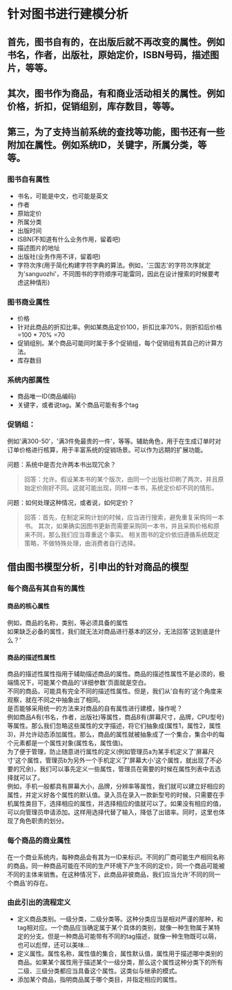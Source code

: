 # 针对图书进行建模分析

## 首先，图书自有的，在出版后就不再改变的属性。例如书名，作者，出版社，原始定价，ISBN号码，描述图片，等等。
## 其次，图书作为商品，有和商业活动相关的属性。例如价格，折扣，促销组别，库存数目，等等。
## 第三，为了支持当前系统的查找等功能，图书还有一些附加在属性。例如系统ID，关键字，所属分类，等等。

### 图书自有属性
- 书名，可能是中文，也可能是英文
- 作者
- 原始定价
- 所属分类
- 出版时间
- ISBN(不知道有什么业务作用，留着吧)
- 描述图片的地址
- 出版社(业务作用不详，留着吧)
- 字符次序(用于简化构建字符字典的算法。例如，'三国志'的字符次序就定为'sanguozhi'，不同图书的字符顺序可能雷同，因此在设计搜索的时候要考虑这种情形)

### 图书商业属性
- 价格
- 针对此商品的折扣比率。例如某商品定价100，折扣比率70%，则折扣后价格=100 * 70% =70
- 促销组别。某个商品可能同时属于多个促销组，每个促销组有其自己的计算方法。
- 库存数目

### 系统内部属性
- 商品唯一ID(商品编码)
- 关键字，或者说tag。某个商品可能有多个tag

### 促销组：
例如'满300-50'，'满3件免最贵的一件'，等等。辅助角色，用于在生成订单时对订单价格进行核算，用于丰富系统的促销场景。可以作为远期的扩展功能。

问题：系统中是否允许两本书出现冗余？
> 回答：允许。假设某本书的某个版次，由同一个出版社印刷了两次，并且原始定价刚好不同。这就可能出现，同样一本书，系统定价却不同的情形。

问题：如何处理这种情况，或者说，如何定价？
> 回答：首先，在制定采购计划的时候，应当进行搜索，避免重复采购同一本书。
  其次，如果确实因图书更新而需要采购同一本书，并且采购价格和原来不同，那么我们应当尊重这个事实。
  相关图书的定价依旧遵循系统既定策略，不做特殊处理，由消费者自行选择。


## 借由图书模型分析，引申出的针对商品的模型

### 每个商品有其自有的属性
#### 商品的核心属性
例如，商品的名称，类别，等必须具备的属性<br/> 如果缺乏必备的属性，我们就无法对商品进行基本的区分，无法回答'这到底是什么？'

#### 商品的描述性属性
商品的描述性属性指用于辅助描述商品的属性。商品的描述性属性不是必须的，极端情况下，可能某个商品的'详细参数'页面就是空白。<br/>
不同的商品，可能具有完全不同的描述性属性。但是，我们从'自有的'这个角度来观察，就在不同之中抽象出了相同。<br/>
是否能够采用统一的方法来对商品的自有属性进行建模，操作呢？ <br/>
例如商品A有(书名，作者，出版社)等属性，商品B有(屏幕尺寸，品牌，CPU型号)等属性。那么我们忽略这些属性的文字描述，将它们抽象成(属性1，属性2，属性3)，并允许动态添加属性。那么，商品的属性就被抽象成了一个集合，集合中的每个元素都是一个属性对象(属性名，属性值)。<br/>
为了便于管理，防止随意进行属性的定义(例如管理员a为某手机定义了'屏幕尺寸'这个属性，管理员b为另外一个手机定义了'屏幕大小'这个属性，就出现了不必要的冗余)，我们可以事先定义一些属性，管理员在需要的时候在属性列表中去选择就可以了。<br/>
例如，手机一般都具有屏幕大小，品牌，分辨率等属性，我们就可以建立好相应的属性，并定义好各个属性的默认值。录入员在录入一款新型号的时候，只需要在手机属性类目下，选择相应的属性，并选择相应的值就可以了。如果没有相应的值，可以向管理员申请添加。这样用选择代替了输入，降低了出错率。同时，这里也体现了角色职责的划分。<br/>

### 每个商品的商业属性
在一个商业系统内，每种商品会有其为一ID来标识。不同的厂商可能生产相同名称的商品，同一种商品可能在不同的生产环境下产生不同的定价，同一个商品可能被不同的主体来销售。在这种情况下，此商品非彼商品，我们应当允许'不同的同一个商品'的存在。

### 由此引出的流程定义
- 定义商品类别。一级分类，二级分类等。这种分类应当是相对严谨的那种，和tag相对应。一个商品应当确定属于某个具体的类别，就像一种生物属于某特定的分支。但是一种商品可能带有不同的tag描述，就像一种生物既可以萌，也可以彪悍，还可以美味...
- 定义属性。属性名称，属性值的集合，属性默认值，属性用于描述哪中类别的商品。如果某个属性用于描述某个一级分类，那么这个属性这种分类下的所有二级、三级分类都应当具备这个属性。这类似与继承的模式。
- 添加某个商品，指明商品属于哪个类目，并指定相应的属性。
